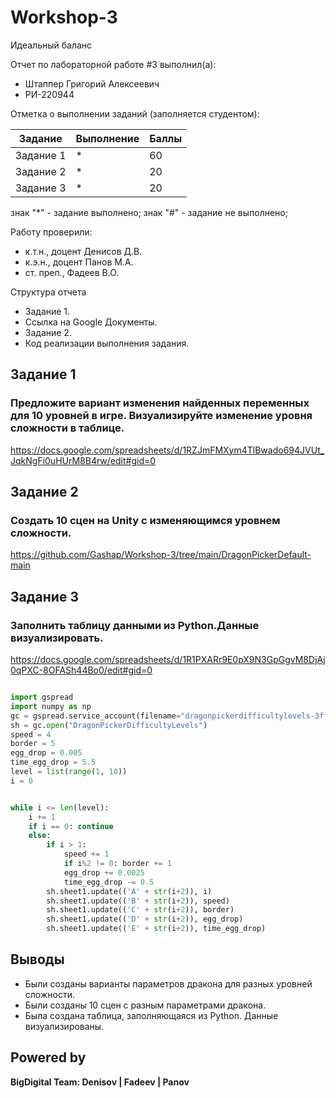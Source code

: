 # Workshop-3
Идеальный баланс

Отчет по лабораторной работе #3 выполнил(а):
- Штаппер Григорий Алексеевич
- РИ-220944
  
Отметка о выполнении заданий (заполняется студентом):

| Задание | Выполнение | Баллы |
| ------ | ------ | ------ |
| Задание 1 | * | 60 |
| Задание 2 | * | 20 |
| Задание 3 | * | 20 |

знак "*" - задание выполнено; знак "#" - задание не выполнено;

Работу проверили:
- к.т.н., доцент Денисов Д.В.
- к.э.н., доцент Панов М.А.
- ст. преп., Фадеев В.О.

Структура отчета

- Задание 1.
- Ссылка на Google Документы.
- Задание 2.
- Код реализации выполнения задания.

## Задание 1
### Предложите вариант изменения найденных переменных для 10 уровней в игре. Визуализируйте изменение уровня сложности в таблице.

https://docs.google.com/spreadsheets/d/1RZJmFMXym4TlBwado694JVUt_JqkNgFi0uHUrM8B4rw/edit#gid=0

## Задание 2
### Создать 10 сцен на Unity с изменяющимся уровнем сложности.

https://github.com/Gashap/Workshop-3/tree/main/DragonPickerDefault-main

## Задание 3
### Заполнить таблицу данными из Python.Данные визуализировать.

https://docs.google.com/spreadsheets/d/1R1PXARr9E0pX9N3GpGgvM8DjAj0qPXC-8OFASh44Bo0/edit#gid=0
```py

import gspread
import numpy as np
gc = gspread.service_account(filename="dragonpickerdifficultylevels-3ff2d8edd3e2.json")
sh = gc.open("DragonPickerDifficultyLevels")
speed = 4
border = 5
egg_drop = 0.005
time_egg_drop = 5.5
level = list(range(1, 10))
i = 0


while i <= len(level):
    i += 1
    if i == 0: continue
    else:
        if i > 1:
            speed += 1
            if i%2 != 0: border += 1
            egg_drop += 0.0025
            time_egg_drop -= 0.5
        sh.sheet1.update(('A' + str(i+2)), i)
        sh.sheet1.update(('B' + str(i+2)), speed)
        sh.sheet1.update(('C' + str(i+2)), border)
        sh.sheet1.update(('D' + str(i+2)), egg_drop)
        sh.sheet1.update(('E' + str(i+2)), time_egg_drop)

```


## Выводы

- Были созданы варианты параметров дракона для разных уровней сложности.
- Были созданы 10 сцен с разным параметрами дракона.
- Была создана таблица, заполняющаяся из Python. Данные визуализированы. 

## Powered by

**BigDigital Team: Denisov | Fadeev | Panov**
